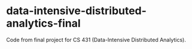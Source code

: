 # data-intensive-distributed-analytics-final
Code from final project for CS 431 (Data-Intensive Distributed Analytics).
